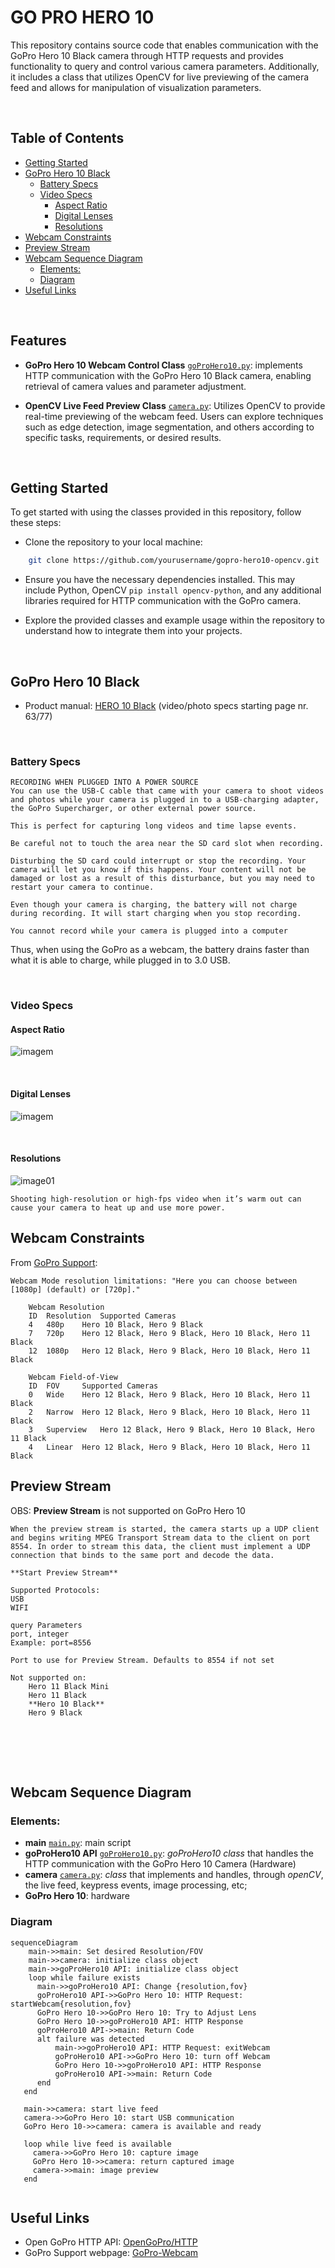 # GO PRO HERO 10

This repository contains source code that enables communication with the GoPro Hero 10 Black camera through HTTP requests and provides functionality to query and control various camera parameters. Additionally, it includes a class that utilizes OpenCV for live previewing of the camera feed and allows for manipulation of visualization parameters.

<br>

## Table of Contents
- [Getting Started](#getting-started)
- [GoPro Hero 10 Black](#gopro-hero-10-black)
   * [Battery Specs](#battery-specs)
   * [Video Specs](#video-specs)
      + [Aspect Ratio](#aspect-ratio)
      + [Digital Lenses](#digital-lenses)
      + [Resolutions](#resolutions)
- [Webcam Constraints](#webcam-constraints)
- [Preview Stream](#preview-stream)
- [Webcam Sequence Diagram](#webcam-sequence-diagram)
   * [Elements:](#elements)
   * [Diagram](#diagram)
- [Useful Links](#useful-links)

<br>

## Features

- **GoPro Hero 10 Webcam Control Class** [`goProHero10.py`](https://github.com/conradoguimaraes/goProHero10/blob/main/src/Camera/goProHero10.py): implements HTTP communication with the GoPro Hero 10 Black camera, enabling retrieval of camera values and parameter adjustment.

- **OpenCV Live Feed Preview Class** [`camera.py`](https://github.com/conradoguimaraes/goProHero10/blob/main/src/Camera/camera.py): Utilizes OpenCV to provide real-time previewing of the webcam feed. Users can explore techniques such as edge detection, image segmentation, and others according to specific tasks, requirements, or desired results.


<br>

## Getting Started

To get started with using the classes provided in this repository, follow these steps:

- Clone the repository to your local machine:
```bash
    git clone https://github.com/yourusername/gopro-hero10-opencv.git
```

- Ensure you have the necessary dependencies installed. This may include Python, OpenCV `pip install opencv-python`, and any additional libraries required for HTTP communication with the GoPro camera.

- Explore the provided classes and example usage within the repository to understand how to integrate them into your projects.


<br>



## GoPro Hero 10 Black

- Product manual: [HERO 10 Black](https://gopro.com/content/dam/help/hero10-black/manuals/HERO10Black_UM_ENG_REVB.pdf) (video/photo specs starting page nr. 63/77)

<br>

### Battery Specs

```
RECORDING WHEN PLUGGED INTO A POWER SOURCE
You can use the USB-C cable that came with your camera to shoot videos and photos while your camera is plugged in to a USB-charging adapter, the GoPro Supercharger, or other external power source.

This is perfect for capturing long videos and time lapse events.

Be careful not to touch the area near the SD card slot when recording.

Disturbing the SD card could interrupt or stop the recording. Your camera will let you know if this happens. Your content will not be damaged or lost as a result of this disturbance, but you may need to restart your camera to continue.

Even though your camera is charging, the battery will not charge during recording. It will start charging when you stop recording.

You cannot record while your camera is plugged into a computer
```

Thus, when using the GoPro as a webcam, the battery drains faster than what it is able to charge, while plugged in to 3.0 USB.

<br>

### Video Specs

#### Aspect Ratio

![imagem](https://github.com/conradoguimaraes/goProHero10/assets/98216516/f60bf874-a226-4ecd-a378-bea2ddfc92c9)

<br>

#### Digital Lenses

![imagem](https://github.com/conradoguimaraes/goProHero10/assets/98216516/effc646d-e186-48bc-8b54-f5e00b8fe1b9)

<br>

#### Resolutions

![image01](https://github.com/conradoguimaraes/goProHero10/assets/98216516/ab507b64-e130-4d6f-a973-623c7afe3118)

```
Shooting high-resolution or high-fps video when it’s warm out can cause your camera to heat up and use more power.
```




## Webcam Constraints

From [GoPro Support](https://community.gopro.com/s/article/GoPro-Webcam?language=en_US):
```
Webcam Mode resolution limitations: "Here you can choose between [1080p] (default) or [720p]."

    Webcam Resolution
    ID 	Resolution 	Supported Cameras
    4 	480p 	Hero 10 Black, Hero 9 Black
    7 	720p 	Hero 12 Black, Hero 9 Black, Hero 10 Black, Hero 11 Black
    12 	1080p 	Hero 12 Black, Hero 9 Black, Hero 10 Black, Hero 11 Black

    Webcam Field-of-View
    ID 	FOV 	Supported Cameras
    0 	Wide 	Hero 12 Black, Hero 9 Black, Hero 10 Black, Hero 11 Black
    2 	Narrow 	Hero 12 Black, Hero 9 Black, Hero 10 Black, Hero 11 Black
    3 	Superview 	Hero 12 Black, Hero 9 Black, Hero 10 Black, Hero 11 Black
    4 	Linear 	Hero 12 Black, Hero 9 Black, Hero 10 Black, Hero 11 Black
```
## Preview Stream

OBS: **Preview Stream** is not supported on GoPro Hero 10

```
When the preview stream is started, the camera starts up a UDP client and begins writing MPEG Transport Stream data to the client on port 8554. In order to stream this data, the client must implement a UDP connection that binds to the same port and decode the data.

**Start Preview Stream**

Supported Protocols:
USB
WIFI

query Parameters
port, integer
Example: port=8556

Port to use for Preview Stream. Defaults to 8554 if not set

Not supported on:
    Hero 11 Black Mini
    Hero 11 Black
    **Hero 10 Black**
    Hero 9 Black


```




<br>

<br>

<br>

## Webcam Sequence Diagram

### Elements:
- **main** [`main.py`](https://github.com/conradoguimaraes/goProHero10/blob/main/src/Camera/main.py): main script
- **goProHero10 API** [`goProHero10.py`](https://github.com/conradoguimaraes/goProHero10/blob/main/src/Camera/goProHero10.py): _goProHero10 class_ that handles the HTTP communication with the GoPro Hero 10 Camera (Hardware)
- **camera** [`camera.py`](https://github.com/conradoguimaraes/goProHero10/blob/main/src/Camera/camera.py): _class_ that implements and handles, through _openCV_, the live feed, keypress events, image processing, etc;
- **GoPro Hero 10**: hardware

### Diagram

```mermaid
sequenceDiagram
    main->>main: Set desired Resolution/FOV
    main->>camera: initialize class object
    main->>goProHero10 API: initialize class object
    loop while failure exists
      main->>goProHero10 API: Change {resolution,fov}
      goProHero10 API->>GoPro Hero 10: HTTP Request: startWebcam{resolution,fov}
      GoPro Hero 10->>GoPro Hero 10: Try to Adjust Lens
      GoPro Hero 10->>goProHero10 API: HTTP Response
      goProHero10 API->>main: Return Code
      alt failure was detected
          main->>goProHero10 API: HTTP Request: exitWebcam
          goProHero10 API->>GoPro Hero 10: turn off Webcam
          GoPro Hero 10->>goProHero10 API: HTTP Response
          goProHero10 API->>main: Return Code
      end
   end

   main->>camera: start live feed
   camera->>GoPro Hero 10: start USB communication
   GoPro Hero 10->>camera: camera is available and ready

   loop while live feed is available
     camera->>GoPro Hero 10: capture image
     GoPro Hero 10->>camera: return captured image
     camera->>main: image preview
   end
    
```


## Useful Links

- Open GoPro HTTP API: [OpenGoPro/HTTP](https://gopro.github.io/OpenGoPro/http)
- GoPro Support webpage: [GoPro-Webcam](https://community.gopro.com/s/article/GoPro-Webcam?language=en_US)

